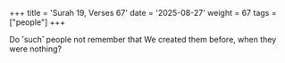 +++
title = 'Surah 19, Verses 67'
date = '2025-08-27'
weight = 67
tags = ["people"]
+++

Do ˹such˺ people not remember that We created them before, when they were nothing?